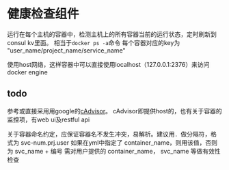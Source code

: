 # 健康检查组件

运行在每个主机的容器中，检测主机上的所有容器当前的运行状态，定时刷新到consul kv里面。
相当于`docker ps -a`命令
每个容器对应的key为 "user_name/project_name/service_name"

使用host网络，这样容器中可以直接使用localhost（127.0.0.1:2376）来访问docker engine

## todo
参考或直接采用用google的[cAdvisor](https://github.com/google/cadvisor)。
cAdvisor即提供host的，也有关于容器的监控项，有web ui及restful api


关于容器命名约定，应保证容器名不发生冲突，易解析。建议用`. `做分隔符，格式为 svc-num.prj.user
如果在yml中指定了 container_name，则用该值，否则为 svc_name + 编号
需对用户提供的 container_name， svc_name 等做有效性检查
